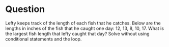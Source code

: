 # Question

Lefty keeps track of the length of each fish that he catches.
Below are the lengths in inches of the fish that he caught one day:
12, 13, 8, 10, 17. What is the largest fish length that lefty caught that day?
Solve without using conditional statements and the loop.
